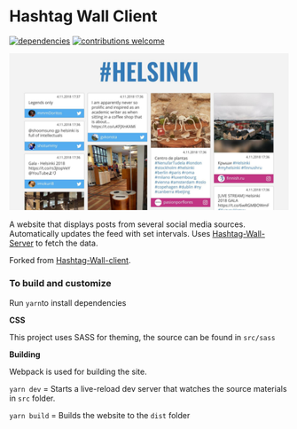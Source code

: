 # Hashtag Wall Client

[![dependencies](https://david-dm.org/Krisseck/Hashtag-Wall-Client.svg)](https://david-dm.org/Krisseck/Hashtag-Wall-Client)  [![contributions welcome](https://img.shields.io/badge/contributions-welcome-brightgreen.svg?style=flat)](https://github.com/Krisseck/Hashtag-Wall-Client/issues)

[![Hashtag Wall Client Example](https://github.com/Krisseck/Hashtag-Wall-Client/blob/master/hashtag-wall-example.jpg)](http://hashtag.polso.info)

A website that displays posts from several social media sources. Automatically updates the feed with set intervals. Uses [Hashtag-Wall-Server](https://github.com/MaureenDadap/Hashtag-Wall-Server) to fetch the data.

Forked from [Hashtag-Wall-client](https://github.com/Krisseck/Hashtag-Wall-Client).
### To build and customize

Run `yarn`to install dependencies

**CSS**

This project uses SASS for theming, the source can be found in `src/sass`

**Building**

Webpack is used for building the site.

`yarn dev` = Starts a live-reload dev server that watches the source materials in `src` folder.

`yarn build` = Builds the website to the `dist` folder


